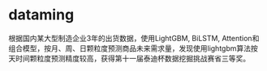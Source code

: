 # dataming
根据国内某大型制造企业3年的出货数据，使用LightGBM, BiLSTM, Attention和组合模型，按月、周、日颗粒度预测商品未来需求量，发现使用lightgbm算法按天时间颗粒度预测精度较高，获得第十一届泰迪杯数据挖掘挑战赛省三等奖。
